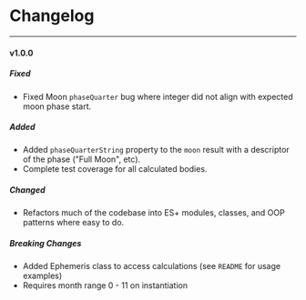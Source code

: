 # Changelog
<hr>

#### **v1.0.0**

##### Fixed
- Fixed Moon `phaseQuarter` bug where integer did not align with expected moon phase start.

##### Added

- Added `phaseQuarterString` property to the `moon` result with a descriptor of the phase ("Full Moon", etc).
- Complete test coverage for all calculated bodies.

##### Changed
- Refactors much of the codebase into ES+ modules, classes, and OOP patterns where easy to do.

##### Breaking Changes

- Added Ephemeris class to access calculations (see `README` for usage examples)
- Requires month range 0 - 11 on instantiation
